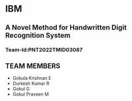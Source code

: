 # IBM
## A Novel Method for Handwritten Digit Recognition System

### Team-Id:PNT2022TMID03087

## TEAM MEMBERS
* Gokula Krishnan E
* Durkesh Kumar R
* Gokul G
* Gokul Praveen M
